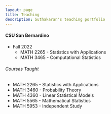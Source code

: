 ```yaml
---
layout: page
title: Teaching
description: Suthakaran's teaching portfolio
---
```

#### CSU San Bernardino
* Fall 2022
   * <a style="text-decoration:none" href="../pages/StatApp.html" target="_blank" rel="noopener noreferrer">MATH 2265 - Statistics with Applications </a>
   * <a style="text-decoration:none" href="../pages/MathStat.html" target="_blank" rel="noopener noreferrer">MATH 3465 - Computational Statistics </a> 
  
###### Courses Taught
   * MATH 2265 - Statistics with Applications 
   * MATH 3460 - Probability Theory
   * MATH 4360 - Linear Statistical Models
   * MATH 5565 - Mathematical Statistics
   * MATH 5953 - Independent Study


